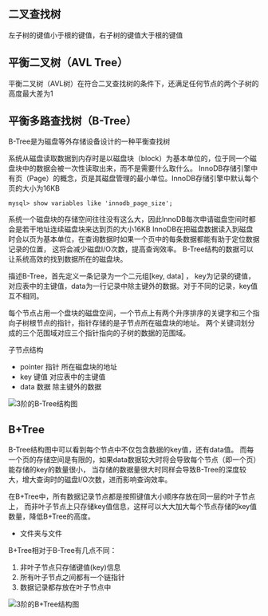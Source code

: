 

## 二叉查找树
左子树的键值小于根的键值，右子树的键值大于根的键值

## 平衡二叉树（AVL Tree）
平衡二叉树（AVL树）在符合二叉查找树的条件下，还满足任何节点的两个子树的高度最大差为1

## 平衡多路查找树（B-Tree）
B-Tree是为磁盘等外存储设备设计的一种平衡查找树

系统从磁盘读取数据到内存时是以磁盘块（block）为基本单位的，位于同一个磁盘块中的数据会被一次性读取出来，而不是需要什么取什么。
InnoDB存储引擎中有页（Page）的概念，页是其磁盘管理的最小单位。InnoDB存储引擎中默认每个页的大小为16KB

```
mysql> show variables like 'innodb_page_size';
```
	
系统一个磁盘块的存储空间往往没有这么大，因此InnoDB每次申请磁盘空间时都会是若干地址连续磁盘块来达到页的大小16KB
InnoDB在把磁盘数据读入到磁盘时会以页为基本单位，在查询数据时如果一个页中的每条数据都能有助于定位数据记录的位置，
这将会减少磁盘I/O次数，提高查询效率。
B-Tree结构的数据可以让系统高效的找到数据所在的磁盘块。

描述B-Tree，首先定义一条记录为一个二元组[key, data] ，
key为记录的键值，对应表中的主键值，data为一行记录中除主键外的数据。对于不同的记录，key值互不相同。

每个节点占用一个盘块的磁盘空间，一个节点上有两个升序排序的关键字和三个指向子树根节点的指针，指针存储的是子节点所在磁盘块的地址。
两个关键词划分成的三个范围域对应三个指针指向的子树的数据的范围域。

子节点结构
*	pointer	指针		所在磁盘块的地址
*	key		键值		对应表中的主键值
*	data	数据 	除主键外的数据

![3阶的B-Tree结构图](./img/3-B-Tree.png) 

## B+Tree
B-Tree结构图中可以看到每个节点中不仅包含数据的key值，还有data值。
而每一个页的存储空间是有限的，如果data数据较大时将会导致每个节点（即一个页）能存储的key的数量很小，
当存储的数据量很大时同样会导致B-Tree的深度较大，增大查询时的磁盘I/O次数，进而影响查询效率。

在B+Tree中，所有数据记录节点都是按照键值大小顺序存放在同一层的叶子节点上，
而非叶子节点上只存储key值信息，这样可以大大加大每个节点存储的key值数量，降低B+Tree的高度。

* 文件夹与文件

B+Tree相对于B-Tree有几点不同：
1. 非叶子节点只存储键值(key)信息
2. 所有叶子节点之间都有一个链指针
3. 数据记录都存放在叶子节点中

![3阶的B+Tree结构图](./img/3-B+Tree.png) 



